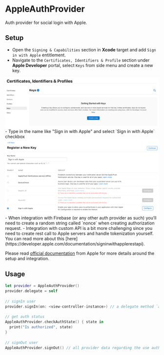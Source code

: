 # AppleAuthProvider

Auth provider for social login with Apple.

## Setup
- Open the `Signing & Capabilities` section in **Xcode** target and add `Sign in with Apple` entitlement.
- Navigate to the `Certificates, Identifiers & Profile` section under **Apple Developer** portal, select `Keys` from side menu and create a new key.
<img src="signInWithApple-keys.png" />
- Type in the name like "Sign in with Apple" and select `Sign in with Apple` checkbox
<img src="signInWithApple-portal.png" />
- When integration with Firebase (or any other auth provider as such) you’ll need to create a random string called `nonce` when creating authorization request.
- Integration with custom API is a bit more challenging since you need to create rest call to Apple servers and handle tokenization yourself. You can read more about this [here](https://developer.apple.com/documentation/signinwithapplerestapi).

Please read [official documentation](https://developer.apple.com/sign-in-with-apple/get-started/) from Apple for more details around the setup and integration.

## Usage

```swift
let provider = AppleAuthProvider()
provider.delegate = self

// signIn user
provider.signIn(on: <view-controller-instance>) // a delegate method `appleAuthProviderDidSignIn(with:` or `appleAuthProviderDidFail(with:` is called

// get auth status
AppleAuthProvider.checkAuthState() { state in
  print("Is authorized", state)
}

// signOut user
AppleAuthProvider.signOut() // all provider data regarding the use auth is cleared at this point
```
